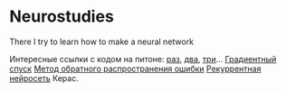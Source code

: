 # Neurostudies
There I try to learn how to make a neural network

Интересные ссылки с кодом на питоне: [раз](https://habrahabr.ru/post/271563/), [два](https://habrahabr.ru/post/322438/), [три](http://blablacode.ru/python/595)...
[Градиентный спуск](https://habrahabr.ru/post/272679/)
[Метод обратного распространения ошибки](https://habrahabr.ru/post/271563/)
[Рекуррентная нейросеть](http://karpathy.github.io/2015/05/21/rnn-effectiveness/)
Керас.
